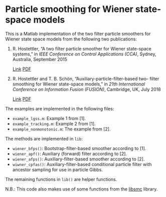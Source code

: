 # Particle smoothing for Wiener state-space models
This is a Matlab implementation of the two filter particle smoothers for 
Wiener state space models from the following two publications:

1. R. Hostettler, “A two filter particle smoother for Wiener state-space 
   systems,” in *IEEE Conference on Control Applications (CCA)*, Sydney, 
   Australia, September 2015
  
   [Link](http://dx.doi.org/10.1109/CCA.2015.7320664) [PDF](http://hostettler.co/assets/publications/msc2015.pdf)

2. R. Hostettler and T. B. Schön, “Auxiliary-particle-filter-based two-
   filter smoothing for Wiener state-space models,” in *21th International 
   Conference on Information Fusion (FUSION)*, Cambridge, UK, July 2018
  
   [Link](https://dx.doi.org/10.23919/ICIF.2018.8455323) [PDF](http://hostettler.co/assets/publications/2018-fusion-ps.pdf)

The examples are implemented in the following files:

* `example_lgss.m`: Example 1 from [1].
* `example_tracking.m`: Example 2 from [1].
* `example_nonmonotonic.m`: The example from [2].

The methods are implemented in `lib`:

* `wiener_bfps()`: Bootstrap-filter-based smoother according to [1].
* `wiener_apf()`: Auxiliary (forward) filter according to [2].
* `wiener_afps()`: Auxiliary-filter-based smoother according to [2].
* `wiwner_cpfas()`: Auxiliary-filter-based conditional particle filter with
  ancestor sampling for use in particle Gibbs.

The remaining functions in `lib()` are helper functions.

N.B.: This code also makes use of some functions from the [libsmc](https://github.com/rhostettler/libsmc) library.